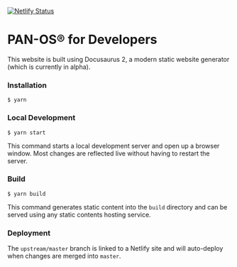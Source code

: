 [![Netlify Status](https://api.netlify.com/api/v1/badges/791dfbf1-c6e8-447d-ac4d-220cb8aa7c6f/deploy-status)](https://app.netlify.com/sites/condescending-mcclintock-5c4d6f/deploys)

# PAN-OS® for Developers

This website is built using Docusaurus 2, a modern static website generator (which is currently in alpha).

### Installation

```
$ yarn
```

### Local Development

```
$ yarn start
```

This command starts a local development server and open up a browser window. Most changes are reflected live without having to restart the server.

### Build

```
$ yarn build
```

This command generates static content into the `build` directory and can be served using any static contents hosting service.

### Deployment

The `upstream/master` branch is linked to a Netlify site and will auto-deploy when changes are merged into `master`.
